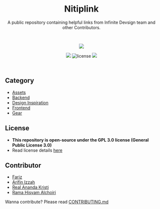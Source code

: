 <h1 align=center>Nitiplink</h1>
<p align=center>
A public repository containing helpful links from Infinite Devsign team and other Contributors.
</p>

<br>

<p align=center>
  <img src="https://forthebadge.com/images/badges/makes-people-smile.svg">
</p>

<p align=center>
  <img src="https://visitor-badge.laobi.icu/badge?page_id=infinitedevsign.nitiplink"/>
  <img src="https://img.shields.io/badge/license-GPL-blue.svg" alt="license"/>
  <img src="https://img.shields.io/badge/created%20by-Infinite%20Devsign%20Team-blue"/>
</p>

<br>

## Category
- <a href="assets/">Assets</a>
- <a href="backend/">Backend</a>
- <a href="design-inspiration/">Design Inspiration</a>
- <a href="frontend/">Frontend</a>
- <a href="gear/">Gear</a>

## License
- <b>This repository is open-source under the GPL 3.0 license (General Public License 3.0)</b>
- Read license details <a href="LICENSE">here</a>

## Contributor
- <a href="https://github.com/FarizInk">Fariz</a>
- <a href="https://github.com/arifinizzah">Arifin Izzah</a>
- <a href="https://github.com/anaknyata">Real Ananda Kristi</a>
- <a href="https://github.com/ramahisyam">Rama Hisyam Alchoiri</a>

Wanna contribute? Please read <a href="CONTRIBUTING.md">CONTRIBUTING.md</a>
